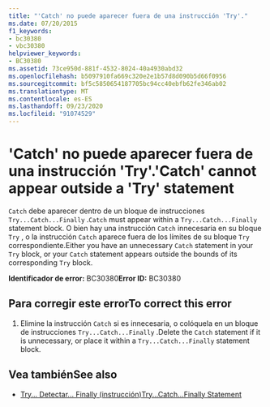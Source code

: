 ```yaml
---
title: "'Catch' no puede aparecer fuera de una instrucción 'Try'."
ms.date: 07/20/2015
f1_keywords:
- bc30380
- vbc30380
helpviewer_keywords:
- BC30380
ms.assetid: 73ce950d-881f-4532-8024-40a4930abd32
ms.openlocfilehash: b5097910fa669c320e2e1b57d8d090b5d66f0956
ms.sourcegitcommit: bf5c5850654187705bc94cc40ebfb62fe346ab02
ms.translationtype: MT
ms.contentlocale: es-ES
ms.lasthandoff: 09/23/2020
ms.locfileid: "91074529"
---
```

# <a name="catch-cannot-appear-outside-a-try-statement"></a><span data-ttu-id="c297b-102">'Catch' no puede aparecer fuera de una instrucción 'Try'.</span><span class="sxs-lookup"><span data-stu-id="c297b-102">'Catch' cannot appear outside a 'Try' statement</span></span>

<span data-ttu-id="c297b-103">`Catch` debe aparecer dentro de un bloque de instrucciones `Try...Catch...Finally` .</span><span class="sxs-lookup"><span data-stu-id="c297b-103">`Catch` must appear within a `Try...Catch...Finally` statement block.</span></span> <span data-ttu-id="c297b-104">O bien hay una instrucción `Catch` innecesaria en su bloque `Try` , o la instrucción `Catch` aparece fuera de los límites de su bloque `Try` correspondiente.</span><span class="sxs-lookup"><span data-stu-id="c297b-104">Either you have an unnecessary `Catch` statement in your `Try` block, or your `Catch` statement appears outside the bounds of its corresponding `Try` block.</span></span>  
  
 <span data-ttu-id="c297b-105">**Identificador de error:** BC30380</span><span class="sxs-lookup"><span data-stu-id="c297b-105">**Error ID:** BC30380</span></span>  
  
## <a name="to-correct-this-error"></a><span data-ttu-id="c297b-106">Para corregir este error</span><span class="sxs-lookup"><span data-stu-id="c297b-106">To correct this error</span></span>  
  
1. <span data-ttu-id="c297b-107">Elimine la instrucción `Catch` si es innecesaria, o colóquela en un bloque de instrucciones `Try...Catch...Finally` .</span><span class="sxs-lookup"><span data-stu-id="c297b-107">Delete the `Catch` statement if it is unnecessary, or place it within a `Try...Catch...Finally` statement block.</span></span>  
  
## <a name="see-also"></a><span data-ttu-id="c297b-108">Vea también</span><span class="sxs-lookup"><span data-stu-id="c297b-108">See also</span></span>

- [<span data-ttu-id="c297b-109">Try... Detectar... Finally (instrucción)</span><span class="sxs-lookup"><span data-stu-id="c297b-109">Try...Catch...Finally Statement</span></span>](../language-reference/statements/try-catch-finally-statement.md)

